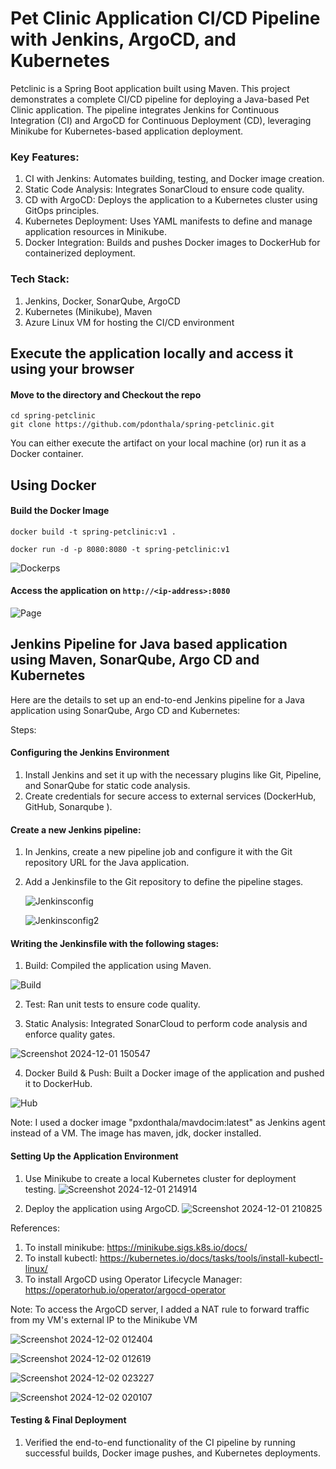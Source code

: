 # Pet Clinic Application CI/CD Pipeline with Jenkins, ArgoCD, and Kubernetes
 
Petclinic is a Spring Boot application built using Maven. This project demonstrates a complete CI/CD pipeline for deploying a Java-based Pet Clinic application. The pipeline integrates Jenkins for Continuous Integration (CI) and ArgoCD for Continuous Deployment (CD), leveraging Minikube for Kubernetes-based application deployment.

### Key Features:
1. CI with Jenkins: Automates building, testing, and Docker image creation.
2. Static Code Analysis: Integrates SonarCloud to ensure code quality.
3. CD with ArgoCD: Deploys the application to a Kubernetes cluster using GitOps principles.
4. Kubernetes Deployment: Uses YAML manifests to define and manage application resources in Minikube.
5. Docker Integration: Builds and pushes Docker images to DockerHub for containerized deployment.

### Tech Stack:
1. Jenkins, Docker, SonarQube, ArgoCD
2. Kubernetes (Minikube), Maven
3. Azure Linux VM for hosting the CI/CD environment

## Execute the application locally and access it using your browser

#### Move to the directory and Checkout the repo

```
cd spring-petclinic
git clone https://github.com/pdonthala/spring-petclinic.git

```

You can either execute the artifact on your local machine (or) run it as a Docker container.

## Using Docker

#### Build the Docker Image

```
docker build -t spring-petclinic:v1 .
```

```
docker run -d -p 8080:8080 -t spring-petclinic:v1
```
![Dockerps](https://github.com/user-attachments/assets/dfafca7f-d3fe-4a5b-a0e0-8c848a4bb53a)


#### Access the application on `http://<ip-address>:8080`

![Page](https://github.com/user-attachments/assets/501d4a82-2e9f-40c5-9739-b7bcebb77e5b)


## Jenkins Pipeline for Java based application using Maven, SonarQube, Argo CD and Kubernetes

Here are the details to set up an end-to-end Jenkins pipeline for a Java application using SonarQube, Argo CD and Kubernetes:

Steps:

#### Configuring the Jenkins Environment
1. Install Jenkins and set it up with the necessary plugins like Git, Pipeline, and SonarQube for static code analysis.
2. Create credentials for secure access to external services (DockerHub, GitHub, Sonarqube ).

#### Create a new Jenkins pipeline:
1. In Jenkins, create a new pipeline job and configure it with the Git repository URL for the Java application.
2. Add a Jenkinsfile to the Git repository to define the pipeline stages.

   ![Jenkinsconfig](https://github.com/user-attachments/assets/adceab71-2e0b-4744-b030-fe7d74e31bd0)

   ![Jenkinsconfig2](https://github.com/user-attachments/assets/e067330b-7e46-4f9d-842c-033c0dc192a6)

#### Writing the Jenkinsfile with the following stages:
1. Build: Compiled the application using Maven. 

![Build](https://github.com/user-attachments/assets/06fb9c0d-5ce8-4d99-9ea1-ffe601fcde72)

2. Test: Ran unit tests to ensure code quality.

3. Static Analysis: Integrated SonarCloud to perform code analysis and enforce quality gates.

![Screenshot 2024-12-01 150547](https://github.com/user-attachments/assets/1cd4b5a4-5ebc-48dc-8210-9c2ab1a90a3c)

4. Docker Build & Push: Built a Docker image of the application and pushed it to DockerHub.

![Hub](https://github.com/user-attachments/assets/0d6fafe3-5dbc-476d-9ae6-13eaaf85552c)

Note: I used a docker image "pxdonthala/mavdocim:latest" as Jenkins agent instead of a VM. The image has maven, jdk, docker installed.


#### Setting Up the Application Environment
1. Use Minikube to create a local Kubernetes cluster for deployment testing.
![Screenshot 2024-12-01 214914](https://github.com/user-attachments/assets/da8f44ce-93df-4e76-8a0c-eefaed115d7d)

2. Deploy the application using ArgoCD.
![Screenshot 2024-12-01 210825](https://github.com/user-attachments/assets/6ffdb0a8-dd41-467c-9dc3-39698885e0c0)

References: 
1. To install minikube: https://minikube.sigs.k8s.io/docs/
2. To install kubectl: https://kubernetes.io/docs/tasks/tools/install-kubectl-linux/
3. To install ArgoCD using Operator Lifecycle Manager: https://operatorhub.io/operator/argocd-operator



Note: To access the ArgoCD server, I added a NAT rule to forward traffic from my VM's external IP to the Minikube VM

![Screenshot 2024-12-02 012404](https://github.com/user-attachments/assets/4afdc728-a7f0-4d9b-9312-7c1039fde33e)

![Screenshot 2024-12-02 012619](https://github.com/user-attachments/assets/72f0aca1-d074-4a28-9ff4-eb12415339db)

![Screenshot 2024-12-02 023227](https://github.com/user-attachments/assets/c971c24c-1938-4e20-b118-e652073cc6b7)

![Screenshot 2024-12-02 020107](https://github.com/user-attachments/assets/92b24ea5-a5a9-4815-9d9a-804f2611fce8)

#### Testing & Final Deployment
1. Verified the end-to-end functionality of the CI pipeline by running successful builds, Docker image pushes, and Kubernetes deployments.



